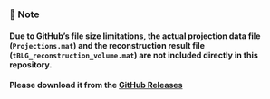 ### 📌 Note
#### Due to GitHub’s file size limitations, the actual projection data file (`Projections.mat`) and the reconstruction result file (`tBLG_reconstruction_volume.mat`) are not included directly in this repository.  
#### Please download it from the **[GitHub Releases](https://github.com/pAET-TBG/Supplementary-Data-Codes/releases/tag/BLGexpdata)**
